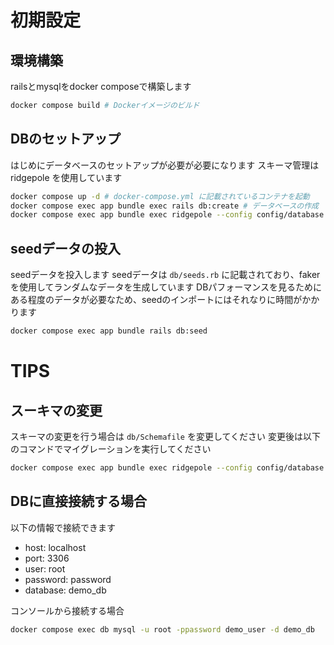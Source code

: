 # 初期設定

## 環境構築

railsとmysqlをdocker composeで構築します

```bash
docker compose build # Dockerイメージのビルド
```

## DBのセットアップ
はじめにデータベースのセットアップが必要が必要になります
スキーマ管理は ridgepole を使用しています

```bash
docker compose up -d # docker-compose.yml に記載されているコンテナを起動
docker compose exec app bundle exec rails db:create # データベースの作成
docker compose exec app bundle exec ridgepole --config config/database.yml --file db/Schemafile --apply # マイグレーションの実行
```

## seedデータの投入
seedデータを投入します
seedデータは `db/seeds.rb` に記載されており、fakerを使用してランダムなデータを生成しています
DBパフォーマンスを見るためにある程度のデータが必要なため、seedのインポートにはそれなりに時間がかかります

```bash
docker compose exec app bundle rails db:seed
```

# TIPS
## スーキマの変更
スキーマの変更を行う場合は `db/Schemafile` を変更してください
変更後は以下のコマンドでマイグレーションを実行してください

```bash
docker compose exec app bundle exec ridgepole --config config/database.yml --file db/Schemafile --apply
```

## DBに直接接続する場合

以下の情報で接続できます

- host: localhost
- port: 3306
- user: root
- password: password
- database: demo_db

コンソールから接続する場合

```bash
docker compose exec db mysql -u root -ppassword demo_user -d demo_db
```